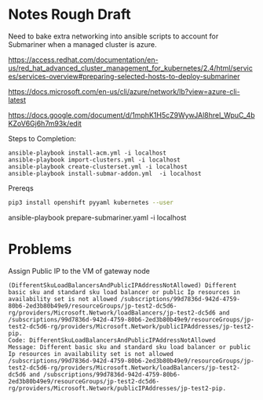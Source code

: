 # Notes Rough Draft
Need to bake extra networking into ansible scripts to account for Submariner when a managed cluster is azure.

https://access.redhat.com/documentation/en-us/red_hat_advanced_cluster_management_for_kubernetes/2.4/html/services/services-overview#preparing-selected-hosts-to-deploy-submariner

https://docs.microsoft.com/en-us/cli/azure/network/lb?view=azure-cli-latest

https://docs.google.com/document/d/1mphK1H5cZ9WywJAl8hrel_WpuC_4bKZoV6Gj6h7m93k/edit

Steps to Completion:
```
ansible-playbook install-acm.yml -i localhost
ansible-playbook import-clusters.yml -i localhost
ansible-playbook create-clusterset.yml -i localhost
ansible-playbook install-submar-addon.yml  -i localhost
```

Prereqs

```bash
pip3 install openshift pyyaml kubernetes --user
```


 ansible-playbook prepare-submariner.yaml  -i localhost

# Problems

Assign Public IP to the VM of gateway node

```
(DifferentSkuLoadBalancersAndPublicIPAddressNotAllowed) Different basic sku and standard sku load balancer or public Ip resources in availability set is not allowed /subscriptions/99d7836d-942d-4759-80b6-2ed3b80b49e9/resourceGroups/jp-test2-dc5d6-rg/providers/Microsoft.Network/loadBalancers/jp-test2-dc5d6 and /subscriptions/99d7836d-942d-4759-80b6-2ed3b80b49e9/resourceGroups/jp-test2-dc5d6-rg/providers/Microsoft.Network/publicIPAddresses/jp-test2-pip.
Code: DifferentSkuLoadBalancersAndPublicIPAddressNotAllowed
Message: Different basic sku and standard sku load balancer or public Ip resources in availability set is not allowed /subscriptions/99d7836d-942d-4759-80b6-2ed3b80b49e9/resourceGroups/jp-test2-dc5d6-rg/providers/Microsoft.Network/loadBalancers/jp-test2-dc5d6 and /subscriptions/99d7836d-942d-4759-80b6-2ed3b80b49e9/resourceGroups/jp-test2-dc5d6-rg/providers/Microsoft.Network/publicIPAddresses/jp-test2-pip.
```